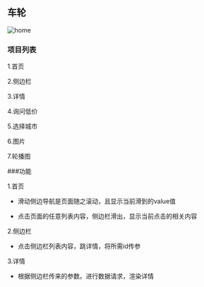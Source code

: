  ## 车轮
 
![home]('C:\Users\DELL\Pictures\5.27\wheel\home.png')

### 项目列表
1.首页

2.侧边栏

3.详情

4.询问低价

5.选择城市

6.图片

7.轮播图

###功能

1.首页

 * 滑动侧边导航是页面随之滚动，且显示当前滑到的value值
 
 * 点击页面的任意列表内容，侧边栏滑出，显示当前点击的相关内容

2.侧边栏

 * 点击侧边栏列表内容，跳详情，将所需id传参
 
3.详情

 * 根据侧边栏传来的参数。进行数据请求，渲染详情

